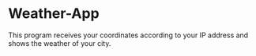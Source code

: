 # Weather-App
This program receives your coordinates according to your IP address and shows the weather of your city.
